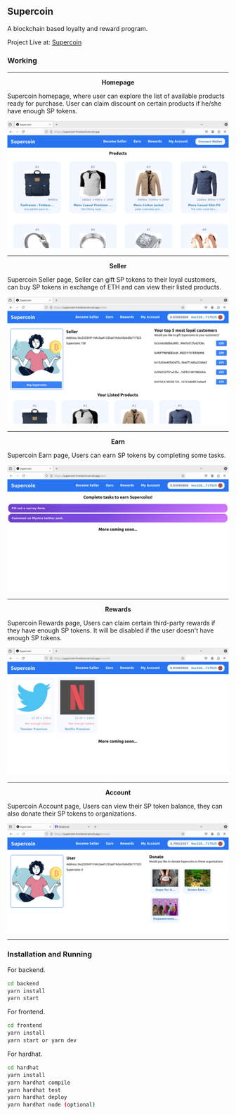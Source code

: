 ## Supercoin
A blockchain based loyalty and reward program.

Project Live at: [Supercoin](supercoin-frontend.vercel.app)

### Working

---

<center><b>Homepage</b></center>

Supercoin homepage, where user can explore the list of available products ready for purchase. User can claim discount on certain products if he/she have enough SP tokens.  

![Homepage](screenshots/sp_home.png)

---
<center><b>Seller</b></center>

Supercoin Seller page, Seller can gift SP tokens to their loyal customers, can buy SP tokens in exchange of ETH and can view their listed products. 

![Homepage](screenshots/sp_seller.png)


---
<center><b>Earn</b></center>

Supercoin Earn page, Users can earn SP tokens by completing some tasks.

![Homepage](screenshots/sp_earn.png)

---
<center><b>Rewards</b></center>

Supercoin Rewards page, Users can claim certain third-party rewards if they have enough SP tokens. It will be disabled if the user doesn't have enough SP tokens.

![Homepage](screenshots/sp_rewards.png)

---
<center><b>Account</b></center>

Supercoin Account page, Users can view their SP token balance, they can also donate their SP tokens to organizations.

![Homepage](screenshots/sp_account.png)

---

### Installation and Running

For backend.
```sh
cd backend
yarn install
yarn start
```

For frontend.
```sh
cd frontend
yarn install
yarn start or yarn dev
```

For hardhat.
```sh
cd hardhat
yarn install
yarn hardhat compile
yarn hardhat test
yarn hardhat deploy
yarn hardhat node (optional)
```